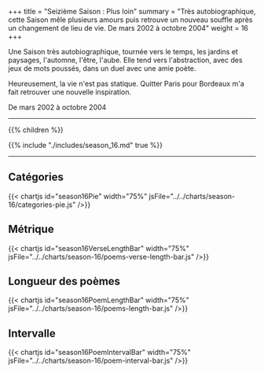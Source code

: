 +++
title = "Seizième Saison : Plus loin"
summary = "Très autobiographique, cette Saison mêle plusieurs amours puis retrouve un nouveau souffle après un changement de lieu de vie. De mars 2002 à octobre 2004"
weight = 16
+++

Une Saison très autobiographique, tournée vers le temps, les jardins et paysages, l'automne, l'être, l'aube. Elle tend vers l'abstraction, avec des jeux de mots poussés, dans un duel avec une amie poète.

Heureusement, la vie n'est pas statique. Quitter Paris pour Bordeaux m'a fait retrouver une nouvelle inspiration.

De mars 2002 à octobre 2004

---
{{% children  %}}

{{% include "./includes/season_16.md" true %}}

---
## Catégories
{{< chartjs id="season16Pie" width="75%" jsFile="../../charts/season-16/categories-pie.js" />}}
## Métrique
{{< chartjs id="season16VerseLengthBar" width="75%" jsFile="../../charts/season-16/poems-verse-length-bar.js" />}}
## Longueur des poèmes
{{< chartjs id="season16PoemLengthBar" width="75%" jsFile="../../charts/season-16/poems-length-bar.js" />}}
## Intervalle
{{< chartjs id="season16PoemIntervalBar" width="75%" jsFile="../../charts/season-16/poem-interval-bar.js" />}}
